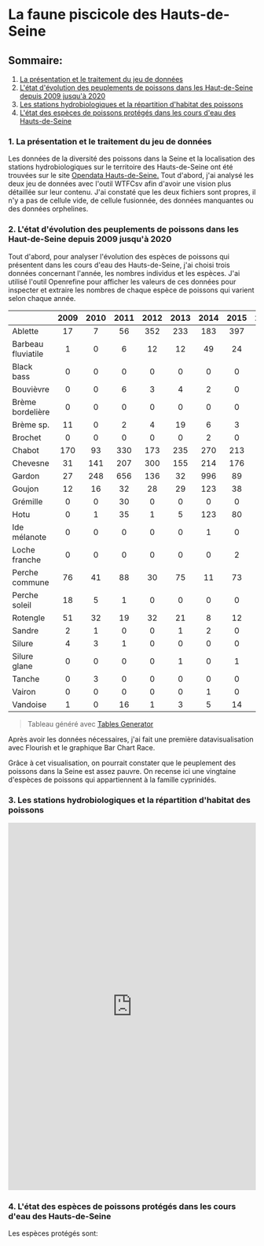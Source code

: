 # La faune piscicole des Hauts-de-Seine

## Sommaire:
1. [La présentation et le traitement du jeu de données](#Jeudedonnees)
2. [L'état d'évolution des peuplements de poissons dans les Haut-de-Seine depuis 2009 jusqu'à 2020](#Etatevolutiondespeuplementsdepoissons)
3. [Les stations hydrobiologiques et la répartition d'habitat des poissons](#Repartitionhabitatdespoissons)
4. [L'état des espèces de poissons protégés dans les cours d'eau des Hauts-de-Seine](#Especesdepoissonsproteges)

### 1. La présentation et le traitement du jeu de données

Les données de la diversité des poissons dans la Seine et la localisation des stations hydrobiologiques sur le territoire des Hauts-de-Seine ont été trouvées sur le site [Opendata Hauts-de-Seine.](https://opendata.hauts-de-seine.fr/explore/dataset/diversite-des-poissons-dans-la-seine/information/?disjunctive.nom_station_commune&disjunctive.espece) Tout d'abord, j'ai analysé les deux jeu de données avec l'outil WTFCsv afin d'avoir une vision plus détaillée sur leur contenu. J'ai constaté que les deux fichiers sont propres, il n'y a pas de cellule vide, de cellule fusionnée, des données manquantes ou des données orphelines.

### 2. L'état d'évolution des peuplements de poissons dans les Haut-de-Seine depuis 2009 jusqu'à 2020

Tout d'abord, pour analyser l'évolution des espèces de poissons qui présentent dans les cours d'eau des Hauts-de-Seine, j'ai choisi trois données concernant l'année, les nombres individus et les espèces. J'ai utilisé l'outil Openrefine pour afficher les valeurs de ces données pour inspecter et extraire les nombres de chaque espèce de poissons qui varient selon chaque année.

|                    | 2009 | 2010 | 2011 | 2012 | 2013 | 2014 | 2015 | 2016 | 2017 | 2018 | 2019 | 2020 |
|--------------------|:----:|:----:|:----:|:----:|:----:|:----:|:----:|:----:|:----:|:----:|:----:|:----:|
| Ablette            |  17  |   7  |  56  |  352 |  233 |  183 |  397 |  174 |   3  |  12  |  139 |  76  |
| Barbeau fluviatile |   1  |   0  |   6  |  12  |  12  |  49  |  24  |   2  |   7  |   3  |  15  |   1  |
| Black bass         |   0  |   0  |   0  |   0  |   0  |   0  |   0  |   0  |   0  |   0  |   0  |   2  |
| Bouvièvre          |   0  |   0  |   6  |   3  |   4  |   2  |   0  |   3  |   1  |   3  |   2  |  37  |
| Brème bordelière   |   0  |   0  |   0  |   0  |   0  |   0  |   0  |   0  |   0  |   0  |   0  |   1  |
| Brème sp.          |  11  |   0  |   2  |   4  |  19  |   6  |   3  |   3  |   0  |   8  |   0  |   2  |
| Brochet            |   0  |   0  |   0  |   0  |   0  |   2  |   0  |   2  |   0  |   0  |   0  |   0  |
| Chabot             |  170 |  93  |  330 |  173 |  235 |  270 |  213 |  18  |  28  |  27  |  13  |  42  |
| Chevesne           |  31  |  141 |  207 |  300 |  155 |  214 |  176 |  160 |  55  |  58  |  169 |  280 |
| Gardon             |  27  |  248 |  656 |  136 |  32  |  996 |  89  |  15  |  96  |  64  |  795 |  520 |
| Goujon             |  12  |  16  |  32  |  28  |  29  |  123 |  38  |  11  |   1  |  16  |  46  |  172 |
| Grémille           |   0  |   0  |  30  |   0  |   0  |   0  |   0  |   0  |   0  |   0  |   3  |   0  |
| Hotu               |   0  |   1  |  35  |   1  |   5  |  123 |  80  |   0  |  13  |   0  |  30  |  39  |
| Ide mélanote       |   0  |   0  |   0  |   0  |   0  |   1  |   0  |   0  |   0  |   0  |   0  |   0  |
| Loche franche      |   0  |   0  |   0  |   0  |   0  |   0  |   2  |   0  |   0  |   0  |   0  |   0  |
| Perche commune     |  76  |  41  |  88  |  30  |  75  |  11  |  73  |  13  |  167 |  10  |  42  |  30  |
| Perche soleil      |  18  |   5  |   1  |   0  |   0  |   0  |   0  |   0  |   1  |   3  |   5  |   0  |
| Rotengle           |  51  |  32  |  19  |  32  |  21  |   8  |  12  |   1  |   5  |   1  |  11  |  46  |
| Sandre             |   2  |   1  |   0  |   0  |   1  |   2  |   0  |   0  |   1  |   3  |   0  |   0  |
| Silure             |   4  |   3  |   1  |   0  |   0  |   0  |   0  |   0  |   0  |   0  |   0  |   1  |
| Silure glane       |   0  |   0  |   0  |   0  |   1  |   0  |   1  |   0  |   2  |   0  |   1  |   0  |
| Tanche             |   0  |   3  |   0  |   0  |   0  |   0  |   0  |   1  |   0  |   0  |   0  |   0  |
| Vairon             |   0  |   0  |   0  |   0  |   0  |   1  |   0  |   0  |   0  |   0  |   0  |   0  |
| Vandoise           |   1  |   0  |  16  |   1  |   3  |   5  |  14  |   0  |  14  |  38  |   5  |  108 |

> Tableau généré avec [Tables Generator](https://www.tablesgenerator.com)

Après avoir les données nécessaires, j'ai fait une première datavisualisation avec Flourish et le graphique Bar Chart Race.

<div class="flourish-embed flourish-bar-chart-race" data-src="visualisation/12718348"><script src="https://public.flourish.studio/resources/embed.js"></script></div>

Grâce à cet visualisation, on pourrait constater que le peuplement des poissons dans la Seine est assez pauvre. On recense ici une vingtaine d'espèces de poissons qui appartiennent à la famille cyprinidés. 


### 3. Les stations hydrobiologiques et la répartition d'habitat des poissons

<div class="flourish-embed flourish-hierarchy" data-src="visualisation/12719498"><script src="https://public.flourish.studio/resources/embed.js"></script></div>

<iframe title="Les stations hydrobiologiques des Hauts-de-Seine" aria-label="Carte" id="datawrapper-chart-eQhGu" src="https://datawrapper.dwcdn.net/eQhGu/2/" scrolling="no" frameborder="0" style="width: 0; min-width: 100% !important; border: none;" height="746" data-external="1"></iframe><script type="text/javascript">!function(){"use strict";window.addEventListener("message",(function(e){if(void 0!==e.data["datawrapper-height"]){var t=document.querySelectorAll("iframe");for(var a in e.data["datawrapper-height"])for(var r=0;r<t.length;r++){if(t[r].contentWindow===e.source)t[r].style.height=e.data["datawrapper-height"][a]+"px"}}}))}();</script>

### 4. L'état des espèces de poissons protégés dans les cours d'eau des Hauts-de-Seine
  Les espèces protégés sont:
  <div class="flourish-embed flourish-scatter" data-src="visualisation/12719098"><script src="https://public.flourish.studio/resources/embed.js"></script></div>
